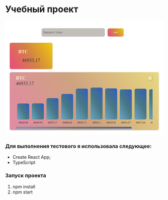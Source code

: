 # Учебный проект

![](./crypt.png)


### Для выполнения тестового я использовала следующее:


- Create React App;
- TypeScript


### Запуск проекта
1. npm install
2. npm start
